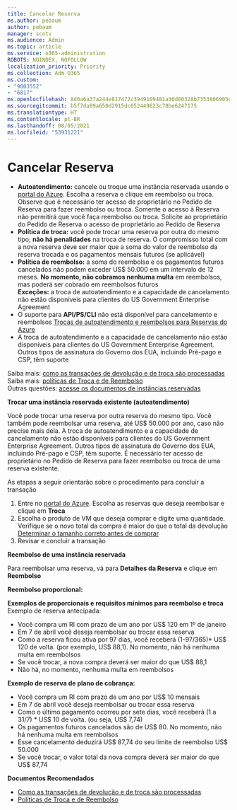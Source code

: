 ```yaml
---
title: Cancelar Reserva
ms.author: pebaum
author: pebaum
manager: scotv
ms.audience: Admin
ms.topic: article
ms.service: o365-administration
ROBOTS: NOINDEX, NOFOLLOW
localization_priority: Priority
ms.collection: Adm_O365
ms.custom:
- "9003552"
- "6817"
ms.openlocfilehash: 8d0a6a37a244e817472c3949109481a30d80328b7353806905e05c547e196ea0
ms.sourcegitcommit: b5f7da89a650d2915dc652449623c78be6247175
ms.translationtype: HT
ms.contentlocale: pt-BR
ms.lasthandoff: 08/05/2021
ms.locfileid: "53931221"
---
```

# <a name="cancelling-reservation"></a>Cancelar Reserva

- **Autoatendimento:** cancele ou troque uma instância reservada usando o [portal do Azure](https://portal.azure.com/#blade/Microsoft_Azure_Reservations/ReservationsBrowseBlade). Escolha a reserva e clique em reembolso ou troca. Observe que é necessário ter acesso de proprietário no Pedido de Reserva para fazer reembolso ou troca. Somente o acesso à Reserva não permitirá que você faça reembolso ou troca. Solicite ao proprietário do Pedido de Reserva o acesso de proprietário ao Pedido de Reserva
- **Política de troca:** você pode trocar uma reserva por outra do mesmo tipo; **não há penalidades** na troca de reserva. O compromisso total com a nova reserva deve ser maior que a soma do valor de reembolso da reserva trocada e os pagamentos mensais futuros (se aplicável)
- **Política de reembolso:** a soma do reembolso e os pagamentos futuros cancelados não podem exceder US$ 50.000 em um intervalo de 12 meses. **No momento, não cobramos nenhuma multa** em reembolsos, mas poderá ser cobrado em reembolsos futuros  
    **Exceções:** a troca de autoatendimento e a capacidade de cancelamento não estão disponíveis para clientes do US Government Enterprise Agreement
- O suporte para **API/PS/CLI** não está disponível para cancelamento e reembolsos [Trocas de autoatendimento e reembolsos para Reservas do Azure](https://docs.microsoft.com/azure/cost-management-billing/reservations/exchange-and-refund-azure-reservations?WT.mc_id=Portal-Microsoft_Azure_Support)
- A troca de autoatendimento e a capacidade de cancelamento não estão disponíveis para clientes do US Government Enterprise Agreement. Outros tipos de assinatura do Governo dos EUA, incluindo Pré-pago e CSP, têm suporte

Saiba mais: [como as transações de devolução e de troca são processadas](https://docs.microsoft.com/azure/billing/billing-azure-reservations-self-service-exchange-and-refund?WT.mc_id=Portal-Microsoft_Azure_Support#how-return-and-exchange-transactions-are-processed)  
Saiba mais: [políticas de Troca e de Reembolso](https://docs.microsoft.com/azure/billing/billing-azure-reservations-self-service-exchange-and-refund?WT.mc_id=Portal-Microsoft_Azure_Support#exchange-policies)  
Outras questões: [acesse os documentos de instâncias reservadas](https://docs.microsoft.com/azure/billing/billing-save-compute-costs-reservations?WT.mc_id=Portal-Microsoft_Azure_Support)

**Trocar uma instância reservada existente (autoatendimento)**

Você pode trocar uma reserva por outra reserva do mesmo tipo. Você também pode reembolsar uma reserva, até US$ 50.000 por ano, caso não precise mais dela. A troca de autoatendimento e a capacidade de cancelamento não estão disponíveis para clientes do US Government Enterprise Agreement. Outros tipos de assinatura do Governo dos EUA, incluindo Pré-pago e CSP, têm suporte. É necessário ter acesso de proprietário no Pedido de Reserva para fazer reembolso ou troca de uma reserva existente.

As etapas a seguir orientarão sobre o procedimento para concluir a transação

1. Entre no [portal do Azure](https://portal.azure.com/#blade/Microsoft_Azure_Reservations/ReservationsBrowseBlade). Escolha as reservas que deseja reembolsar e clique em **Troca**
2. Escolha o produto de VM que deseja comprar e digite uma quantidade. Verifique se o novo total da compra é maior do que o total da devolução [Determinar o tamanho correto antes de comprar](https://docs.microsoft.com/azure/virtual-machines/windows/prepay-reserved-vm-instances?WT.mc_id=Portal-Microsoft_Azure_Support#determine-the-right-vm-size-before-you-buy)
3. Revisar e concluir a transação

**Reembolso de uma instância reservada**

Para reembolsar uma reserva, vá para **Detalhes da Reserva** e clique em **Reembolso**

**Reembolso proporcional:**

**Exemplos de proporcionais e requisitos mínimos para reembolso e troca**  
Exemplo de reserva antecipada:

- Você compra um RI com prazo de um ano por US$ 120 em 1º de janeiro
- Em 7 de abril você deseja reembolsar ou trocar essa reserva
- Como a reserva ficou ativa por 97 dias, você receberá (1-97/365)* US$ 120 de volta. (por exemplo, US$ 88,1). No momento, não há nenhuma multa em reembolsos
- Se você trocar, a nova compra deverá ser maior do que US$ 88,1
- Não há, no momento, nenhuma multa em reembolsos

**Exemplo de reserva de plano de cobrança:**

- Você compra um RI com prazo de um ano por US$ 10 mensais
- Em 7 de abril você deseja reembolsar ou trocar essa reserva
- Como o último pagamento ocorreu por sete dias, você receberá (1 a 31/7) * US$ 10 de volta. (ou seja, US$ 7,74)
- Os pagamentos futuros cancelados são de US$ 80. No momento, não há nenhuma multa em reembolsos
- Esse cancelamento deduzirá US$ 87,74 do seu limite de reembolso US$ 50.000
- Se você trocar, o valor total da nova compra deverá ser maior do que US$ 87,74

**Documentos Recomendados**

- [Como as transações de devolução e de troca são processadas](https://docs.microsoft.com/azure/billing/billing-azure-reservations-self-service-exchange-and-refund?WT.mc_id=Portal-Microsoft_Azure_Support#how-return-and-exchange-transactions-are-processed)
- [Políticas de Troca e de Reembolso](https://docs.microsoft.com/azure/billing/billing-azure-reservations-self-service-exchange-and-refund?WT.mc_id=Portal-Microsoft_Azure_Support#exchange-policies)